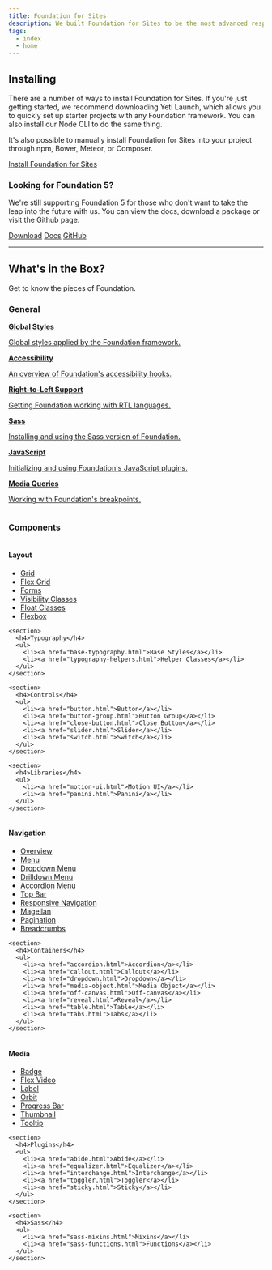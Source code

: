 ```yaml
---
title: Foundation for Sites
description: We built Foundation for Sites to be the most advanced responsive front-end framework in the world.
tags:
  - index
  - home
---
```


## Installing

There are a number of ways to install Foundation for Sites. If you're just getting started, we recommend downloading Yeti Launch, which allows you to quickly set up starter projects with any Foundation framework. You can also install our Node CLI to do the same thing.

It's also possible to manually install Foundation for Sites into your project through npm, Bower, Meteor, or Composer.

<a href="installation.html" class="large button">Install Foundation for Sites</a>

### Looking for Foundation 5?
We're still supporting Foundation 5 for those who don't want to take the leap into the future with us. You can view the docs, download a package or visit the Github page.

<div class="button-group">
  <a href="http://foundation.zurb.com/downloads/foundation-5.5.3.zip" class="button">Download</a>
  <a href="http://foundation.zurb.com/sites/docs/v/5.5.3" class="button">Docs</a>
  <a href="https://github.com/zurb/foundation-sites/tree/V5" class="button">GitHub</a>
</div>

---

## What's in the Box?

Get to know the pieces of Foundation.

### General

<div class="row up-1 medium-up-2 large-up-3 docs-big-index">
  <div class="column"><a href="global.html">
    <strong>Global Styles</strong>
    <p>Global styles applied by the Foundation framework.</p>
  </a></div>
  <div class="column"><a href="accessibility.html">
    <strong>Accessibility</strong>
    <p>An overview of Foundation's accessibility hooks.</p>
  </a></div>
  <div class="column"><a href="rtl.html">
    <strong>Right-to-Left Support</strong>
    <p>Getting Foundation working with RTL languages.</p>
  </a></div>
  <div class="column"><a href="sass.html">
    <strong>Sass</strong>
    <p>Installing and using the Sass version of Foundation.</p>
  </a></div>
  <div class="column"><a href="javascript.html">
    <strong>JavaScript</strong>
    <p>Initializing and using Foundation's JavaScript plugins.</p>
  </a></div>
  <div class="column"><a href="media-queries.html">
    <strong>Media Queries</strong>
    <p>Working with Foundation's breakpoints.</p>
  </a></div>
</div>

### Components

<div class="row up-1 medium-up-3 docs-small-index">
  <div class="column">
    <section>
      <h4>Layout</h4>
      <ul>
        <li><a href="grid.html">Grid</a></li>
        <li><a href="flex-grid.html">Flex Grid</a></li>
        <li><a href="forms.html">Forms</a></li>
        <li><a href="visibility.html">Visibility Classes</a></li>
        <li><a href="float-classes.html">Float Classes</a></li>
        <li><a href="flexbox.html">Flexbox</a></li>
      </ul>
    </section>

    <section>
      <h4>Typography</h4>
      <ul>
        <li><a href="base-typography.html">Base Styles</a></li>
        <li><a href="typography-helpers.html">Helper Classes</a></li>
      </ul>
    </section>

    <section>
      <h4>Controls</h4>
      <ul>
        <li><a href="button.html">Button</a></li>
        <li><a href="button-group.html">Button Group</a></li>
        <li><a href="close-button.html">Close Button</a></li>
        <li><a href="slider.html">Slider</a></li>
        <li><a href="switch.html">Switch</a></li>
      </ul>
    </section>

    <section>
      <h4>Libraries</h4>
      <ul>
        <li><a href="motion-ui.html">Motion UI</a></li>
        <li><a href="panini.html">Panini</a></li>
      </ul>
    </section>
  </div>
  <div class="column">
    <section>
      <h4>Navigation</h4>
      <ul>
        <li><a href="navigation.html">Overview</a></li>
        <li><a href="menu.html">Menu</a></li>
        <li><a href="dropdown-menu.html">Dropdown Menu</a></li>
        <li><a href="drilldown-menu.html">Drilldown Menu</a></li>
        <li><a href="accordion-menu.html">Accordion Menu</a></li>
        <li><a href="top-bar.html">Top Bar</a></li>
        <li><a href="responsive-navigation.html">Responsive Navigation</a></li>
        <li><a href="magellan.html">Magellan</a></li>
        <li><a href="pagination.html">Pagination</a></li>
        <li><a href="breadcrumbs.html">Breadcrumbs</a></li>
      </ul>
    </section>

    <section>
      <h4>Containers</h4>
      <ul>
        <li><a href="accordion.html">Accordion</a></li>
        <li><a href="callout.html">Callout</a></li>
        <li><a href="dropdown.html">Dropdown</a></li>
        <li><a href="media-object.html">Media Object</a></li>
        <li><a href="off-canvas.html">Off-canvas</a></li>
        <li><a href="reveal.html">Reveal</a></li>
        <li><a href="table.html">Table</a></li>
        <li><a href="tabs.html">Tabs</a></li>
      </ul>
    </section>
  </div>
  <div class="column">
    <section>
      <h4>Media</h4>
      <ul>
        <li><a href="badge.html">Badge</a></li>
        <li><a href="flex-video.html">Flex Video</a></li>
        <li><a href="label.html">Label</a></li>
        <li><a href="orbit.html">Orbit</a></li>
        <li><a href="progress-bar.html">Progress Bar</a></li>
        <li><a href="thumbnail.html">Thumbnail</a></li>
        <li><a href="tooltip.html">Tooltip</a></li>
      </ul>
    </section>

    <section>
      <h4>Plugins</h4>
      <ul>
        <li><a href="abide.html">Abide</a></li>
        <li><a href="equalizer.html">Equalizer</a></li>
        <li><a href="interchange.html">Interchange</a></li>
        <li><a href="toggler.html">Toggler</a></li>
        <li><a href="sticky.html">Sticky</a></li>
      </ul>
    </section>

    <section>
      <h4>Sass</h4>
      <ul>
        <li><a href="sass-mixins.html">Mixins</a></li>
        <li><a href="sass-functions.html">Functions</a></li>
      </ul>
    </section>
  </div>
</div>
